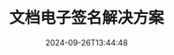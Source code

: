 ---
############################# Static ############################
layout: "family"
date:  2024-09-26T13:44:48
draft: false

product: "Signature"
product_tag: "signature"

lang: zh

############################# Head ############################
head_title: "C# .NET、Java、Node.js 数字签名应用程序"
head_description: "将 .NET、Java 或 Node.js 应用程序中的电子签名与 GroupDocs.Signature 集成。签署流行的商业文档格式。"

############################# Header ############################
title: "文档电子签名解决方案"
description:  |
  使用我们为程序员和最终用户提供的灵活 API 和基于应用程序的解决方案，在任何平台上签署数字文档和图像。

  使用高级方法搜索和修改以前添加的签名。

  使用数字证书保护文档免受更改并控制隐藏的元数据。

############################# Supported Platforms ###############################
supported_platforms:
  enable: true
  head_title: "选择您的平台"
  title: "平台独立性"
  description: "GroupDocs.Signature 库支持以下操作系统和框架："
  details_link_title: "了解更多"

  items:
    # items loop
    - title: ".NET"
      description: GroupDocs.Signature .NET 
      color: "blue"
      tag: "net"
      link: "/signature/net/"
      features_link: "https://docs.groupdocs.com/signature/net/system-requirements/"
      features:
          # features loop
          - rows: "3"
            content: |
                    .NET Framework 4.6.2 or higher <br> .NET Core 3.0 or higher <br> .NET 6.0 or higher
      
          # features loop
          - rows: "4"
            content: |
                    Windows <br> Linux <br> Mac OS <br> Microsoft Azure
      
          # features loop
          - rows: "3"
            content: |
                    Microsoft Visual Studio <br> JetBrains Rider <br> Microsoft Visual Code
      
          # features loop
          - rows: "1"
            content: |
                    60+ file formats
      

    # items loop
    - title: "Java"
      description: GroupDocs.Signature Java
      color: "red"
      tag: "java"
      link: "/signature/java/"
      features_link: "https://docs.groupdocs.com/signature/java/system-requirements/"
      features:
          # features loop
          - rows: "3"
            content: |
                    Java 8 or higher
      
          # features loop
          - rows: "4"
            content: |
                    Windows <br> Linux <br> Mac OS
      
          # features loop
          - rows: "3"
            content: |
                    IntelliJ IDEA <br> Eclipse <br> NetBeans
      
          # features loop
          - rows: "1"
            content: |
                    60+ file formats

    # items loop
    - title: "Node.js"
      description: GroupDocs.Signature Node.js
      color: "green"
      tag: "nodejs-java"
      link: "/signature/nodejs-java/"
      features_link: "https://docs.groupdocs.com/signature/nodejs-java/system-requirements/"
      features:
          # features loop
          - rows: "3"
            content: |
                    Node.js 16+ and J2SE 8.0 (1.8)+
      
          # features loop
          - rows: "4"
            content: |
                    Windows <br> Linux <br> Mac OS
      
          # features loop
          - rows: "3"
            content: |
                    Atom <br> Visual Studio Code <br> 任何其他文本编辑器
      
          # features loop
          - rows: "1"
            content: |
                    60+ file formats

    # items loop
    - title: "Python"
      description: GroupDocs.Signature Python
      color: "yellow"
      tag: "python-net"
      link: "/signature/python-net/"
      features_link: "https://docs.groupdocs.com/signature/python-net/system-requirements/"
      features:
          # features loop
          - rows: "3"
            content: |
                    Python 3.9+ and .Net 6+
      
          # features loop
          - rows: "4"
            content: |
                    Windows <br> Linux <br> Mac OS
      
          # features loop
          - rows: "3"
            content: |
                    IDLE <br> PyCharm <br> Visual Studio Code
      
          # features loop
          - rows: "1"
            content: |
                    60+ file formats

############################# Features ###############################
features:
  enable: true
  title: "GroupDocs.Signature 主要功能"
  description: "我们的解决方案旨在向流行的文档和文件格式添加各种类型的签名。轻松丰富您的业务流程。"

  items:
    # items loop
    - icon: "additional"
      title: "通过签名丰富您的数据"
      content: "将文本、图像、水印等附加到您的业务文档中。"

    # items loop
    - icon: "protect"
      title: "保护文档内容"
      content: "通过使用数字证书密封来禁止文档更改。"

    # items loop
    - icon: "search"
      title: "添加隐藏数据和条形码"
      content: "使用元数据存储不可见信息或在页面上放置自定义条形码。"

    # items loop
    - icon: "manipulate"
      title: "操纵签名"
      content: "搜索、更新或删除之前添加的所有签名。"

############################# Code samples ############################
code_samples:
  enable: true
  title: "使用签名保护您的文件"
  description: "GroupDocs.Signature 代码示例"
  items:
    # code sample loop
    - title: "生成并添加二维码"
      content: |
       GroupDocs.Signature 允许我们生成 QR 码并将其添加到具有受支持格式的文档中。提供必须签名的文档的路径，并设置所需的 QR 码文本和视觉选项。您可以将生成的二维码图像放置在任何文档页面的任何区域。
      samples:
        - language: "C#"
          color: "blue"
          content: |
            ```csharp {style=abap}   
            // 指定要签署的文件
            using (Signature signature = new Signature("source.docx"))
            {
                // 创建 QR 码标志选项
                QrCodeSignOptions options = new QrCodeSignOptions("JohnSmith")
                {
                    // 设置 QR 码选项
                    EncodeType = QrCodeTypes.QR,
                    Left = 50,
                    Top = 150,
                };

                // 签名并保存处理后的文件
                SignResult result = signature.Sign("result.docx", options);
            }
            ```
        - language: "Java"
          color: "red"
          content: |
            ```java {style=abap}   
            // 指定要签署的文件
            Signature signature = new Signature("source.docx");

            // 创建 QR 码标志选项
            QrCodeSignOptions options = new QrCodeSignOptions("JohnSmith");

            // 设置 QR 码选项
            options.setEncodeType(QrCodeTypes.QR);
            options.setLeft(50);
            options.setTop(100);

            // 签名并保存处理后的文件
            signature.sign("result.docx", options);
            ```
        - language: "TypeScript"
          color: "green"
          content: |
            ```javascript {style=abap}  
            const signatureLib = require('@groupdocs/groupdocs.signature')

            // 指定要签署的文件
            const signature = new signatureLib.Signature('source.docx');

            // 创建 QR 码标志选项
            const options = new signatureLib.QrCodeSignOptions('JohnSmith');

            // 设置 QR 码选项
            options.setEncodeType(signatureLib.QrCodeTypes.QR);
            options.setLeft(50);
            options.setTop(100);

            // 签名并保存处理后的文件
            signature.sign('result.docx', options);
            ```
        - language: "Python"
          color: "yellow"
          content: |
            ```python {style=abap}  
            import groupdocs.signature as sg

            def run():

                # 指定要签署的文件
                with sg.Signature('source.docx') as signature:

                    # 创建 QR 码标志选项
                    options = sg.QrCodeSignOptions('JohnSmith')

                    # 设置 QR 码选项
                    options.setEncodeType(sg.QrCodeTypes.QR)
                    options.setLeft(50)
                    options.setTop(100)

                    # 签名并保存处理后的文件
                    signature.sign('result.docx', options)
            ```

############################# Supported Formats ###############################
formats:
  enable: true
  title: "支持 60 多种文件格式"
  description: "GroupDocs.Signature 支持几乎所有流行的文件格式"

############################# Metrics ###############################
metrics:
  enable: true
  title: "我们的图书馆统计数据"
  description: "检查关键产品指标，揭示对我们的成就、影响和增长的见解"

  items:
    # items loop
    - number: "50+"
      title: "支持的格式"
      content: "签署 60 多种最流行的商业文件格式。"

    # items loop
    - number: "500k"
      title: "NuGet 下载"
      content: ".NET 的 GroupDocs.Signature 是一个流行的库，在 NuGet 上的下载量超过 550,000 次。"

    # items loop
    - number: "15k"
      title: "Maven 下载"
      content: "Java 开发人员已在 Maven 上下载 GroupDocs.Signature 超过 15K 次。"

    # items loop
    - number: "140+"
      title: "快乐的顾客"
      content: "全球的个人开发者和顶级公司使用我们的产品来构建创新的解决方案。"


############################# Customers ###############################
customers:
  enable: true
  title: "我们满意的客户"
  description: "GroupDocs 库被世界各地的全球知名和杰出品牌所采用"

  items:
    # items loop
    - title: "BenQ Corporation"
      logo: "benq"
      
    # items loop
    - title: "Nasdaq Stock Market"
      logo: "nasdaq"
      
    # items loop
    - title: "AT&T Inc."
      logo: "att"
      
    # items loop
    - title: "Customer logo AstraZeneca"
      logo: "astrazeneca"
      
    # items loop
    - title: "Central Bank of Argentina"
      logo: "argentinacentralbank"
      
    # items loop
    - title: "Roche Holding AG"
      logo: "roche"
      
    # items loop
    - title: "Capita"
      logo: "capita"
      
    # items loop
    - title: "Axa S.A."
      logo: "axa"
      
    # items loop
    - title: "Instructure Inc."
      logo: "instructure"
      
    # items loop
    - title: "Wipro"
      logo: "wipro"


############################# Actions ###############################
actions:
  enable: true
  title: "准备好开始了吗？"
  description: "在您的平台上免费试用 GroupDocs.Signature 功能"

  items:
    # items loop
    - title: ".NET"
      color: "blue"
      link: "/signature/net/"

    # items loop
    - title: "Java"
      color: "red"
      link: "/signature/java/"

    # items loop
    - title: "Node.js"
      color: "green"
      link: "/signature/nodejs-java/"      

############################# FAQ ###############################
faq:
  enable: true
  title: "经常问的问题"
  description: "探索我们的常见问题"

  items:
    # items loop
    - question: "GroupDocs.Signature 是否需要任何外部库来进行文档签名？"
      answer: "不，GroupDocs.Signature 独立工作。没有 Adob​​e Acrobat、Microsoft Office 等第三方依赖项。"

    # items loop
    - question: "购买前是否可以测试 GroupDocs.Signature 功能？"
      answer: "绝对地！ GroupDocs.Signature 提供免费试用。安装它并探索它的功能。请注意，试用版会向您的文档添加“试用徽章”，并且仅处理前 3 页。要获得完整体验，请获取免费的 30 天临时许可证来访问所有功能。请参阅[临时许可证](https://purchase.groupdocs.com/temporary-license/) 下的详细信息。"

    # items loop
    - question: "提供哪些许可证类型？"
      answer: "正在寻找 GroupDocs.Signature 许可证？我们提供根据您的需求量身定制的各种选项。根据团队规模、部署位置（单个办公室或远程工作场所）以及最终客户分发是否需要与客户共享 SDK/API 进行选择。或者，您也可以选择按月计费的使用许可证，只需按使用量付费。在 [价钱](https://purchase.groupdocs.com/pricing/signature/net/) 下找到最适合您的价格。"

############################# Cloud Links ###############################
cloud_links:
  enable: true
  title: "GroupDocs.Signature 低代码 API"
  description: "通过我们基于云的 REST API 使用您的应用程序签署文件。"
  
  items:
    # items loop
    - title: "GroupDocs.Signature Cloud for cURL"
      content: "使用 cURL RESTful API 在 PDF、Word、Excel、PowerPoint、JPEG 和许多其他文件格式上添加签名。"
      icon: "groupdocs_signature-for-curl"
      link: "https://products.groupdocs.cloud/signature/curl"

    # items loop
    - title: "GroupDocs.Signature Cloud for .NET"
      content: "通过 Cloud SDK 签署文档来丰富您的 .NET 应用程序。以您自己的方式保护业务文档。"
      icon: "groupdocs_signature-for-net"
      link: "https://products.groupdocs.cloud/signature/net"

    # items loop
    - title: "GroupDocs.Signature Cloud for Java"
      content: "GroupDocs.Signature SDK 授予您的 Java 应用程序签署任何文件的各种可能性。"
      icon: "groupdocs_signature-for-java"
      link: "https://products.groupdocs.cloud/signature/java"

############################# App links ###############################
app_links:
  enable: true
  title: "GroupDocs.Signature 网络应用"
  description: "GroupDocs.Signature 提供了一个免费的网络应用程序，您可以在其中签署文档。可以通过您喜爱的浏览器免费对 60 多种流行的文件格式进行签名。"

  items:
    # items loop
    - title: "GroupDocs.Signature Total"
      content: "可通过任何设备在文档上签名的在线工具。"
      icon: "groupdocs_watermark-app"
      link: "https://products.groupdocs.app/signature/total"

    # items loop
    - title: "GroupDocs.Signature DOCX"
      content: "在线签署 MS Word DOCX。"
      icon: "groupdocs_words-app"
      link: "https://products.groupdocs.app/signature/docx"

    # items loop
    - title: "GroupDocs.Signature PDF"
      content: "在线保护 PDF 文档。"
      icon: "groupdocs_pdf-app"
      link: "https://products.groupdocs.app/signature/pdf"


      


---